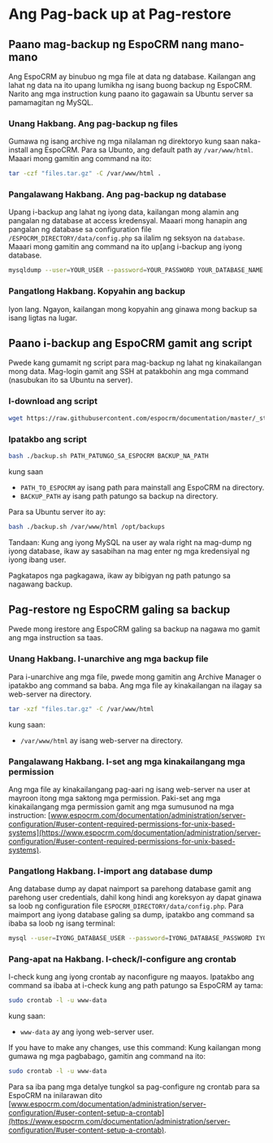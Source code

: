 # Ang Pag-back up at Pag-restore

## Paano mag-backup ng EspoCRM nang mano-mano

Ang EspoCRM ay binubuo ng mga file at data ng database. Kailangan ang lahat ng data na ito upang lumikha ng isang buong backup ng EspoCRM. Narito ang mga instruction kung paano ito gagawain sa Ubuntu server sa pamamagitan ng MySQL.

### Unang Hakbang. Ang pag-backup ng files

Gumawa ng isang archive ng mga nilalaman ng direktoryo kung saan naka-install ang EspoCRM. Para sa Ubunto, ang default path ay `/var/www/html`. Maaari mong gamitin ang command na ito: 

```bash
tar -czf "files.tar.gz" -C /var/www/html .
```

### Pangalawang Hakbang. Ang pag-backup ng database

Upang i-backup ang lahat ng iyong data, kailangan mong alamin ang pangalan ng database at access kredensyal. Maaari mong hanapin ang pangalan ng database sa configuration file `/ESPOCRM_DIRECTORY/data/config.php` sa ilalim ng seksyon na `database`. Maaari mong gamitin ang command na ito up[ang i-backup ang iyong database.

```bash
mysqldump --user=YOUR_USER --password=YOUR_PASSWORD YOUR_DATABASE_NAME > "db.sql"
```

### Pangatlong Hakbang. Kopyahin ang backup

Iyon lang. Ngayon, kailangan mong kopyahin ang ginawa mong backup sa isang ligtas na lugar.

## Paano i-backup ang EspoCRM gamit ang script

Pwede kang gumamit ng script para mag-backup ng lahat ng kinakailangan mong data. Mag-login gamit ang SSH at patakbohin ang mga command (nasubukan ito sa Ubuntu na server).

### I-download ang script

```bash
wget https://raw.githubusercontent.com/espocrm/documentation/master/_static/scripts/backup.sh
```

### Ipatakbo ang script

```bash
bash ./backup.sh PATH_PATUNGO_SA_ESPOCRM BACKUP_NA_PATH
```
kung saan
 * `PATH_TO_ESPOCRM` ay isang path para mainstall ang EspoCRM na directory.
 * `BACKUP_PATH` ay isang path patungo sa backup na directory.

Para sa Ubuntu server ito ay:

```bash
bash ./backup.sh /var/www/html /opt/backups
```

Tandaan: Kung ang iyong MySQL na user ay wala right na mag-dump ng iyong database, ikaw ay sasabihan na mag enter ng mga kredensiyal ng iyong ibang user.

Pagkatapos nga pagkagawa, ikaw ay bibigyan ng path patungo sa nagawang backup.

## Pag-restore ng EspoCRM galing sa backup

Pwede mong irestore ang EspoCRM galing sa backup na nagawa mo gamit ang mga instruction sa taas.

### Unang Hakbang. I-unarchive ang mga backup file

Para i-unarchive ang mga file, pwede mong gamitin ang Archive Manager o ipatakbo ang command sa baba. Ang mga file ay kinakailangan na ilagay sa web-server na directory.

```bash
tar -xzf "files.tar.gz" -C /var/www/html
```
kung saan:
 * `/var/www/html` ay isang web-server na directory.

### Pangalawang Hakbang. I-set ang mga kinakailangang mga permission

Ang mga file ay kinakailangang pag-aari ng isang web-server na user at mayroon itong mga saktong mga permission. Paki-set ang mga kinakailangang mga permission gamit ang mga sumusunod na mga instruction: [www.espocrm.com/documentation/administration/server-configuration/#user-content-required-permissions-for-unix-based-systems](https://www.espocrm.com/documentation/administration/server-configuration/#user-content-required-permissions-for-unix-based-systems).

### Pangatlong Hakbang. I-import ang database dump

Ang database dump ay dapat naimport sa parehong database gamit ang parehong user credentials, dahil kong hindi ang koreksyon ay dapat ginawa sa loob ng configuration file `ESPOCRM_DIRECTORY/data/config.php`. Para maimport ang iyong database galing sa dump, ipatakbo ang command sa ibaba sa loob ng isang terminal:

```bash
mysql --user=IYONG_DATABASE_USER --password=IYONG_DATABASE_PASSWORD IYONG_DATABASE_NAME < db.sql
```

### Pang-apat na Hakbang. I-check/I-configure ang crontab

I-check kung ang iyong crontab ay naconfigure ng maayos. Ipatakbo ang command sa ibaba at i-check kung ang path patungo sa EspoCRM ay tama:

```bash
sudo crontab -l -u www-data
```
kung saan:
 * `www-data` ay ang iyong web-server user.

If you have to make any changes, use this command:
Kung kailangan mong gumawa ng mga pagbabago, gamitin ang command na ito:

```bash
sudo crontab -l -u www-data
```

Para sa iba pang mga detalye tungkol sa pag-configure ng crontab para sa EspoCRM na inilarawan dito  [www.espocrm.com/documentation/administration/server-configuration/#user-content-setup-a-crontab](https://www.espocrm.com/documentation/administration/server-configuration/#user-content-setup-a-crontab).

